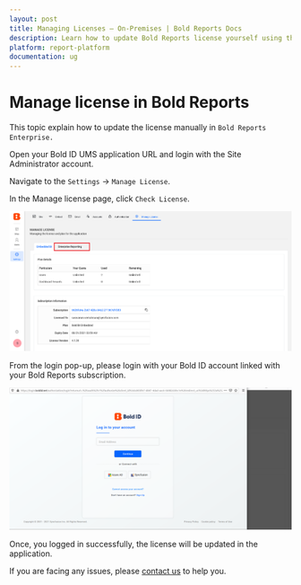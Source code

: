 ```yaml
---
layout: post
title: Managing Licenses – On-Premises | Bold Reports Docs
description: Learn how to update Bold Reports license yourself using the Bold account linked with your subscription in Bold Reports application.
platform: report-platform
documentation: ug
---
```


# Manage license in Bold Reports

This topic explain how to update the license manually in `Bold Reports Enterprise.` 

Open your Bold ID UMS application URL and login with the Site Administrator account.

Navigate to the `Settings` -> `Manage License`.

In the Manage license page, click `Check License`.
   
   ![License Update Settings](/static/assets/on-premise/images/tenant-management/site-management/manage-license-page.png)

From the login pop-up, please login with your Bold ID account linked with your Bold Reports subscription.
   
   ![License Update Login Popup](/static/assets/on-premise/images/tenant-management/site-management/update-license-login-popup.png)

Once, you logged in successfully, the license will be updated in the application.

If you are facing any issues, please [contact us](https://www.syncfusion.com/support/directtrac/incidents/newincident) to help you.
